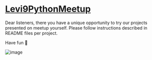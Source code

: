 # [Levi9PythonMeetup](https://www.levi9.com.ua/)
Dear listeners, there you have a unique opportunity to try our projects presented on meetup yourself. Please follow instructions described in README files per project.

Have fun :rocket:

![image](https://github.com/OlegAndrus12/Levi9PythonMeetup/assets/37078272/7497ac8d-2f81-43ec-ab40-fa9aa12afeac)
